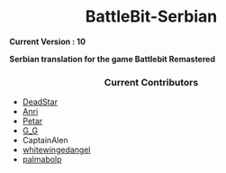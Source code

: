 <h1 align="center">BattleBit-Serbian</h1>

<b>Current Version : 10</b>

<b>Serbian translation for the game Battlebit Remastered</b>

<h3 align="center">Current Contributors</h3>
 <ul>
  <li><a href="https://discord.com/users/643885096964980736">DeadStar</a></li>
  <li><a href="https://discord.com/users/193996574672551936">Anri</a></li>
  <li><a href="https://discord.com/users/139095725110722560">Petar</a></li>
  <li><a href="https://discord.com/users/398173573518458880">G_G</a></li>
  <li>CaptainAlen</li>
  <li><a href="https://discord.com/users/378531735547150338">whitewingedangel</a></li>
  <li><a href="https://discord.com/users/581066752780402728">palmabolp</a></li>
</ul>
